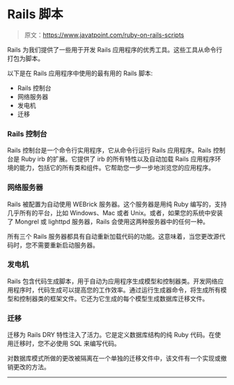 # Rails 脚本

> 原文：<https://www.javatpoint.com/ruby-on-rails-scripts>

Rails 为我们提供了一些用于开发 Rails 应用程序的优秀工具。这些工具从命令行打包为脚本。

以下是在 Rails 应用程序中使用的最有用的 Rails 脚本:

*   Rails 控制台
*   网络服务器
*   发电机
*   迁移

### Rails 控制台

Rails 控制台是一个命令行实用程序，它从命令行运行 Rails 应用程序。Rails 控制台是 Ruby irb 的扩展。它提供了 irb 的所有特性以及自动加载 Rails 应用程序环境的能力，包括它的所有类和组件。它帮助您一步一步地浏览您的应用程序。

### 网络服务器

Rails 被配置为自动使用 WEBrick 服务器。这个服务器是用纯 Ruby 编写的，支持几乎所有的平台，比如 Windows、Mac 或者 Unix。或者，如果您的系统中安装了 Mongrel 或 lighttpd 服务器，Rails 会使用这两种服务器中的任何一种。

所有三个 Rails 服务器都具有自动重新加载代码的功能。这意味着，当您更改源代码时，您不需要重新启动服务器。

### 发电机

Rails 包含代码生成脚本，用于自动为应用程序生成模型和控制器类。开发网络应用程序时，代码生成可以提高您的工作效率。通过运行生成器命令，将生成所有模型和控制器类的框架文件。它还为它生成的每个模型生成数据库迁移文件。

### 迁移

迁移为 Rails DRY 特性注入了活力。它是定义数据库结构的纯 Ruby 代码。在使用迁移时，您不必使用 SQL 来编写代码。

对数据库模式所做的更改被隔离在一个单独的迁移文件中，该文件有一个实现或撤销更改的方法。

* * *